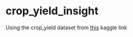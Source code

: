 # crop_yield_insight

Using the crop_yield dataset from [this](https://www.kaggle.com/patelris/crop-yield-prediction-dataset/version/1?select=yield_df.csv) kaggle link
